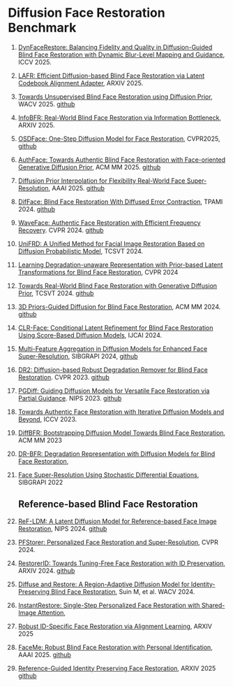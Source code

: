 # Diffusion Face Restoration Benchmark
1. [DynFaceRestore: Balancing Fidelity and Quality in Diffusion-Guided Blind Face Restoration with Dynamic Blur-Level Mapping and Guidance](https://arxiv.org/abs/2507.13797), ICCV 2025.
2. [LAFR: Efficient Diffusion-based Blind Face Restoration via Latent Codebook Alignment Adapter](https://arxiv.org/abs/2505.23462), ARXIV 2025.
3. [Towards Unsupervised Blind Face Restoration using Diffusion Prior](https://arxiv.org/abs/2410.04618), WACV 2025. [github](https://github.com/SamsungLabs/DT-BFR)
4. [InfoBFR: Real-World Blind Face Restoration via Information Bottleneck](https://arxiv.org/abs/2501.15443), ARXIV 2025.
5. [OSDFace: One-Step Diffusion Model for Face Restoration](https://openaccess.thecvf.com/content/CVPR2025/html/Wang_OSDFace_One-Step_Diffusion_Model_for_Face_Restoration_CVPR_2025_paper.html), CVPR2025, [github](https://github.com/jkwang28/OSDFace)
6. [AuthFace: Towards Authentic Blind Face Restoration with Face-oriented Generative Diffusion Prior](https://arxiv.org/html/2410.09864v1), ACM MM 2025. [github](https://github.com/EthanLiang99/AuthFace)
7. [Diffusion Prior Interpolation for Flexibility Real-World Face Super-Resolution](https://arxiv.org/abs/2412.16552), AAAI 2025. [github](https://github.com/JerryYann/DPI)
8. [DifFace: Blind Face Restoration With Diffused Error Contraction](https://ieeexplore.ieee.org/abstract/document/10607954), TPAMI 2024. [github](https://github.com/zsyOAOA/DifFace)
9. [WaveFace: Authentic Face Restoration with Efficient Frequency Recovery](https://openaccess.thecvf.com/content/CVPR2024/papers/Miao_WaveFace_Authentic_Face_Restoration_with_Efficient_Frequency_Recovery_CVPR_2024_paper.pdf). CVPR 2024.  [github](https://yoqim.github.io/waveface_page/)
10. [UniFRD: A Unified Method for Facial Image Restoration Based on Diffusion Probabilistic Model](https://ieeexplore.ieee.org/abstract/document/10649652), TCSVT 2024.
11. [Learning Degradation-unaware Representation with Prior-based Latent Transformations for Blind Face Restoration](https://openaccess.thecvf.com/content/CVPR2024/html/Xie_Learning_Degradation-unaware_Representation_with_Prior-based_Latent_Transformations_for_Blind_Face_CVPR_2024_paper.html), CVPR 2024
12. [Towards Real-World Blind Face Restoration with Generative Diffusion Prior](https://arxiv.org/abs/2312.15736), TCSVT 2024. [github](https://github.com/chenxx89/BFRffusion)
13. [3D Priors-Guided Diffusion for Blind Face Restoration](https://dl.acm.org/doi/abs/10.1145/3664647.3681611), ACM MM 2024. [github](https://github.com/Xiaobin-Lu/3Diffusion)
14. [CLR-Face: Conditional Latent Refinement for Blind Face Restoration Using Score-Based Diffusion Models](https://arxiv.org/html/2402.06106v1), IJCAI 2024.
15. [Multi-Feature Aggregation in Diffusion Models for Enhanced Face Super-Resolution](https://ieeexplore.ieee.org/abstract/document/10716316/), SIBGRAPI 2024, [github](https://github.com/marcelowds/fasr)
16.  [DR2: Diffusion-based Robust Degradation Remover for Blind Face Restoration](https://openaccess.thecvf.com/content/CVPR2023/papers/Wang_DR2_Diffusion-Based_Robust_Degradation_Remover_for_Blind_Face_Restoration_CVPR_2023_paper.pdf). CVPR 2023. [github](https://github.com/Kaldwin0106/DR2_Drgradation_Remover)
17. [PGDiff: Guiding Diffusion Models for Versatile Face Restoration via Partial Guidance](https://arxiv.org/abs/2309.10810). NIPS 2023. [github](https://github.com/pq-yang/PGDiff)
18. [Towards Authentic Face Restoration with Iterative Diffusion Models and Beyond](https://openaccess.thecvf.com/content/ICCV2023/html/Zhao_Towards_Authentic_Face_Restoration_with_Iterative_Diffusion_Models_and_Beyond_ICCV_2023_paper.html), ICCV 2023.
19. [DiffBFR: Bootstrapping Diffusion Model Towards Blind Face Restoration](https://arxiv.org/abs/2305.04517), ACM MM 2023
20. [DR-BFR: Degradation Representation with Diffusion Models for Blind Face Restoration](https://arxiv.org/abs/2411.10508), 
21. [Face Super-Resolution Using Stochastic Differential Equations](https://ieeexplore.ieee.org/abstract/document/9991799), SIBGRAPI 2022

    ## Reference-based Blind Face Restoration
1. [ReF-LDM: A Latent Diffusion Model for Reference-based Face Image Restoration](https://arxiv.org/abs/2412.05043), NIPS 2024. [github](https://chiweihsiao.github.io/refldm.github.io/)
2. [PFStorer: Personalized Face Restoration and Super-Resolution](https://openaccess.thecvf.com/content/CVPR2024/html/Varanka_PFStorer_Personalized_Face_Restoration_and_Super-Resolution_CVPR_2024_paper.html), CVPR 2024.
3. [RestorerID: Towards Tuning-Free Face Restoration with ID Preservation](https://arxiv.org/abs/2411.14125), ARXIV 2024. [github](https://github.com/YingJiacheng/RestorerID)
4. [Diffuse and Restore: A Region-Adaptive Diffusion Model for Identity-Preserving Blind Face Restoration](https://openaccess.thecvf.com/content/WACV2024/html/Suin_Diffuse_and_Restore_A_Region-Adaptive_Diffusion_Model_for_Identity-Preserving_Blind_WACV_2024_paper.html), Suin M, et al. WACV 2024.
5. [InstantRestore: Single-Step Personalized Face Restoration with Shared-Image Attention](https://arxiv.org/abs/2412.06753), 
6. [Robust ID-Specific Face Restoration via Alignment Learning](https://arxiv.org/abs/2507.10943),  ARXIV 2025
7. [FaceMe: Robust Blind Face Restoration with Personal Identification](https://arxiv.org/abs/2501.05177), AAAI 2025. [github](https://github.com/modyu-liu/FaceMe)
8. [Reference-Guided Identity Preserving Face Restoration](https://arxiv.org/abs/2505.21905), ARXIV 2025 [github](https://github.com/cdluminate/RefIPFR)
